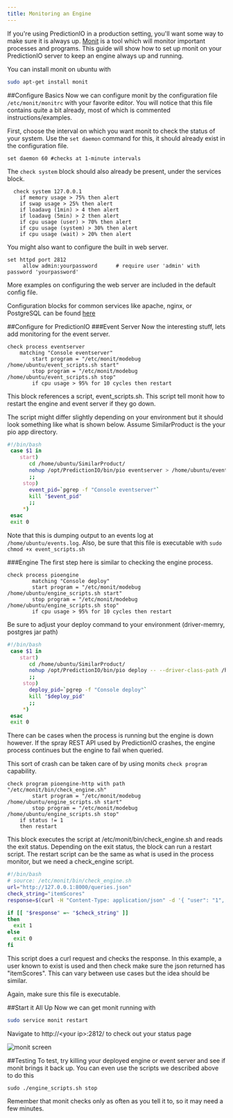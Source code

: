 ```yaml
---
title: Monitoring an Engine
---
```


<!--
Licensed to the Apache Software Foundation (ASF) under one or more
contributor license agreements.  See the NOTICE file distributed with
this work for additional information regarding copyright ownership.
The ASF licenses this file to You under the Apache License, Version 2.0
(the "License"); you may not use this file except in compliance with
the License.  You may obtain a copy of the License at

    http://www.apache.org/licenses/LICENSE-2.0

Unless required by applicable law or agreed to in writing, software
distributed under the License is distributed on an "AS IS" BASIS,
WITHOUT WARRANTIES OR CONDITIONS OF ANY KIND, either express or implied.
See the License for the specific language governing permissions and
limitations under the License.
-->

If you're using PredictionIO in a production setting, you'll want some way to make sure it is always up. [Monit](https://mmonit.com/monit/) is a tool which will monitor important processes and programs. This guide will show how to set up monit on your PredictionIO server to keep an engine always up and running.

You can install monit on ubuntu with

```bash
sudo apt-get install monit
```

##Configure Basics
Now we can configure monit by the configuration file  `/etc/monit/monitrc` with your favorite editor. You will notice that this file contains quite a bit already, most of which is commented instructions/examples.

First, choose the interval on which you want monit to check the status of your system. Use the `set daemon` command for this, it should already exist in the configuration file.

```
set daemon 60 #checks at 1-minute intervals
```

The `check system` block should also already be present, under the services block.

```
  check system 127.0.0.1
    if memory usage > 75% then alert
    if swap usage > 25% then alert
    if loadavg (1min) > 4 then alert
    if loadavg (5min) > 2 then alert
    if cpu usage (user) > 70% then alert
    if cpu usage (system) > 30% then alert
    if cpu usage (wait) > 20% then alert
```

You might also want to configure the built in web server.

```
set httpd port 2812
     allow admin:yourpassword      # require user 'admin' with password 'yourpassword'
```
More examples on configuring the web server are included in the default config file.

Configuration blocks for common services like apache, nginx, or PostgreSQL can be found [here](http://www.stuartellis.eu/articles/monit/)

##Configure for PredictionIO
###Event Server
Now the interesting stuff, lets add monitoring for the event server.

```     
check process eventserver
	matching "Console eventserver"
        start program = "/etc/monit/modebug /home/ubuntu/event_scripts.sh start"
        stop program = "/etc/monit/modebug /home/ubuntu/event_scripts.sh stop"
        if cpu usage > 95% for 10 cycles then restart
```
This block references a script, event_scripts.sh. This script tell monit how to restart the engine and event server if they go down.

The script might differ slightly depending on your environment but it should look something like what is shown below. Assume SimilarProduct is the your pio app directory.

```bash
#!/bin/bash
 case $1 in
    start)
       cd /home/ubuntu/SimilarProduct/
       nohup /opt/PredictionIO/bin/pio eventserver > /home/ubuntu/events.log &
       ;;
     stop)
       event_pid=`pgrep -f "Console eventserver"`
       kill "$event_pid"
       ;;
     *)
 esac
 exit 0
```
Note that this is dumping output to an events log at `/home/ubuntu/events.log`. Also, be sure that this file is executable with `sudo chmod +x event_scripts.sh`

###Engine
The first step here is similar to checking the engine process.

```
check process pioengine
        matching "Console deploy"
        start program = "/etc/monit/modebug /home/ubuntu/engine_scripts.sh start"
        stop program = "/etc/monit/modebug /home/ubuntu/engine_scripts.sh stop"
        if cpu usage > 95% for 10 cycles then restart
```
Be sure to adjust your deploy command to your environment (driver-memry, postgres jar path)

```bash
#!/bin/bash
 case $1 in
    start)
       cd /home/ubuntu/SimilarProduct/
       nohup /opt/PredictionIO/bin/pio deploy -- --driver-class-path /home/ubuntu/postgresql-9.4.1208.jre6.jar --driver-memory 16G > /home/ubuntu/deploy.log &
       ;;
     stop)
       deploy_pid=`pgrep -f "Console deploy"`
       kill "$deploy_pid"
       ;;
     *)
 esac
 exit 0
```

There can be  cases when the process is running but the engine is down however. If the spray REST API used by PredictionIO crashes, the engine process continues but the engine to fail when queried.

This sort of crash can be taken care of by using monits `check program` capability.

```
check program pioengine-http with path "/etc/monit/bin/check_engine.sh"
        start program = "/etc/monit/modebug /home/ubuntu/engine_scripts.sh start"
        stop program = "/etc/monit/modebug /home/ubuntu/engine_scripts.sh stop"
	if status != 1
	then restart
```
This block executes the script at /etc/monit/bin/check_engine.sh and reads the exit status. Depending on the exit status, the block can run a restart script. The restart script can be the same as what is used in the process monitor, but we need a check_engine script.

```bash
#!/bin/bash
# source: /etc/monit/bin/check_engine.sh
url="http://127.0.0.1:8000/queries.json"
check_string="itemScores"
response=$(curl -H "Content-Type: application/json" -d '{ "user": "1", "num": 0}' $url)

if [[ "$response" =~ "$check_string" ]]
then
  exit 1
else
  exit 0
fi
```
This script does a curl request and checks the response. In this example, a user known to  exist is used and then check  make sure the json returned has "itemScores". This can vary between use cases but the idea should be similar.

Again, make sure this file is executable.

##Start it All Up
Now we can get monit running with

```bash
sudo service monit restart
```

Navigate to http://\<your ip\>:2812/ to check out your status page

![monit screen](/images/monit.png)

##Testing
To test, try killing your deployed engine or event server and see if monit brings it back up. You can even use the scripts we described above to do this

```
sudo ./engine_scripts.sh stop
```

Remember that monit checks only as often as you tell it to, so it may need a few minutes.
